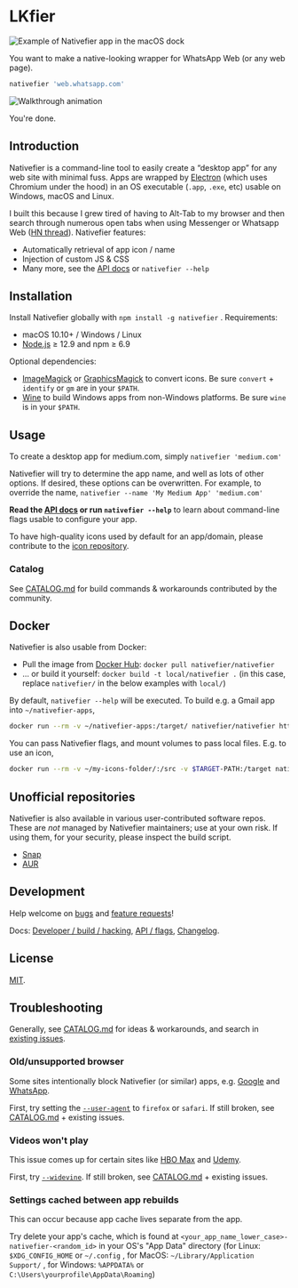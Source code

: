 # LKfier

![Example of Nativefier app in the macOS dock](.github/dock-screenshot.png)

You want to make a native-looking wrapper for WhatsApp Web (or any web page).

```bash
nativefier 'web.whatsapp.com'
```

![Walkthrough animation](.github/nativefier-walkthrough.gif)

You're done.

## Introduction

Nativefier is a command-line tool to easily create a “desktop app” for any web site
with minimal fuss. Apps are wrapped by [Electron](https://www.electronjs.org/)
(which uses Chromium under the hood) in an OS executable (`.app`, `.exe`, etc)
usable on Windows, macOS and Linux.

I built this because I grew tired of having to Alt-Tab to my browser and then search
through numerous open tabs when using Messenger or
Whatsapp Web ([HN thread](https://news.ycombinator.com/item?id=10930718)). Nativefier features:

- Automatically retrieval of app icon / name
- Injection of custom JS & CSS
- Many more, see the [API docs](API.md) or `nativefier --help`

## Installation

Install Nativefier globally with `npm install -g nativefier` . Requirements:

- macOS 10.10+ / Windows / Linux
- [Node.js](https://nodejs.org/) ≥ 12.9 and npm ≥ 6.9

Optional dependencies:

- [ImageMagick](http://www.imagemagick.org/) or [GraphicsMagick](http://www.graphicsmagick.org/) to convert icons.
  Be sure `convert` + `identify` or `gm` are in your `$PATH`.
- [Wine](https://www.winehq.org/) to build Windows apps from non-Windows platforms.
  Be sure `wine` is in your `$PATH`.

## Usage

To create a desktop app for medium.com, simply `nativefier 'medium.com'`

Nativefier will try to determine the app name, and well as lots of other options.
If desired, these options can be overwritten. For example, to override the name,
`nativefier --name 'My Medium App' 'medium.com'`

**Read the [API docs](API.md) or run `nativefier --help`**
to learn about command-line flags usable to configure your app.

To have high-quality icons used by default for an app/domain, please
contribute to the [icon repository](https://github.com/nativefier/nativefier-icons).

### Catalog

See [CATALOG.md](CATALOG.md) for build commands & workarounds contributed by the community.

## Docker

Nativefier is also usable from Docker:

- Pull the image from [Docker Hub](https://hub.docker.com/r/nativefier/nativefier): `docker pull nativefier/nativefier`
- ... or build it yourself: `docker build -t local/nativefier .`
  (in this case, replace `nativefier/` in the below examples with `local/`)

By default, `nativefier --help` will be executed.
To build e.g. a Gmail app into `~/nativefier-apps`,

```bash
docker run --rm -v ~/nativefier-apps:/target/ nativefier/nativefier https://mail.google.com/ /target/
```

You can pass Nativefier flags, and mount volumes to pass local files. E.g. to use an icon,

```bash
docker run --rm -v ~/my-icons-folder/:/src -v $TARGET-PATH:/target nativefier/nativefier --icon /src/icon.png --name whatsApp -p linux -a x64 https://web.whatsapp.com/ /target/
```

## Unofficial repositories

Nativefier is also available in various user-contributed software repos.
These are *not* managed by Nativefier maintainers; use at your own risk.
If using them, for your security, please inspect the build script.

- [Snap](https://snapcraft.io/nativefier)
- [AUR](https://aur.archlinux.org/packages/nodejs-nativefier)

## Development

Help welcome on [bugs](https://github.com/nativefier/nativefier/issues?q=is%3Aopen+is%3Aissue+label%3Abug) and
[feature requests](https://github.com/nativefier/nativefier/issues?q=is%3Aopen+is%3Aissue+label%3Afeature-request)!

Docs: [Developer / build / hacking](HACKING.md), [API / flags](API.md),
[Changelog](CHANGELOG.md).

## License

[MIT](LICENSE.md).

## Troubleshooting

Generally, see [CATALOG.md](CATALOG.md) for ideas & workarounds, and search in
[existing issues](https://github.com/nativefier/nativefier/issues).

### Old/unsupported browser

Some sites intentionally block Nativefier (or similar) apps, e.g. [Google](https://github.com/nativefier/nativefier/issues/831) and [WhatsApp](https://github.com/nativefier/nativefier/issues/1112).

First, try setting the [`--user-agent`](https://github.com/nativefier/nativefier/blob/master/API.md#user-agent) to `firefox` or `safari`.
If still broken, see [CATALOG.md](CATALOG.md) + existing issues.

### Videos won't play

This issue comes up for certain sites like [HBO Max](https://github.com/nativefier/nativefier/issues/1153) and [Udemy](https://github.com/nativefier/nativefier/issues/1147).

First, try [`--widevine`](API.md#widevine).
If still broken, see [CATALOG.md](CATALOG.md) + existing issues.

### Settings cached between app rebuilds

This can occur because app cache lives separate from the app.

Try delete your app's cache, which is found at `<your_app_name_lower_case>-nativefier-<random_id>` in your OS's "App Data" directory (for Linux: `$XDG_CONFIG_HOME` or `~/.config` , for MacOS: `~/Library/Application Support/` , for Windows: `%APPDATA%` or `C:\Users\yourprofile\AppData\Roaming`)
